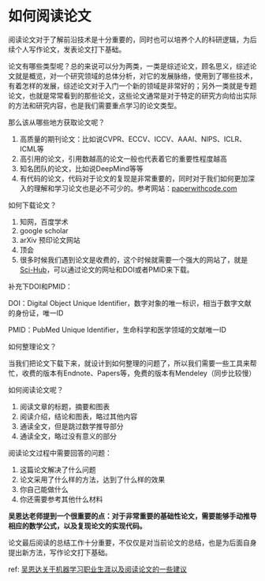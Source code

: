 # 如何阅读论文

阅读论文对于了解前沿技术是十分重要的，同时也可以培养个人的科研逻辑，为后续个人写作论文，发表论文打下基础。

论文有哪些类型呢？总的来说可以分为两类，一类是综述论文，顾名思义，综述论文就是概览，对一个研究领域的总体分析，对它的发展脉络，使用到了哪些技术，有着怎样的发展，综述论文对于入门一个新的领域是非常好的；另外一类就是专题论文，也就是常常看到的那些论文，这些论文通常是对于特定的研究方向给出实际的方法和研究内容，也是我们需要重点学习的论文类型。

那么该从哪些地方获取论文呢？

1. 高质量的期刊论文：比如说CVPR、ECCV、ICCV、AAAI、NIPS、ICLR、ICML等
2. 高引用的论文，引用数越高的论文一般也代表着它的重要性程度越高
3. 知名团队的论文，比如说DeepMind等等
4. 有代码的论文，代码对于论文的复现是非常重要的，同时对于我们如何更加深入的理解和学习论文也是必不可少的。参考网站：[paperwithcode.com](https://www.paperswithcode.com/)

如何下载论文？

1. 知网，百度学术
2. google scholar
3. arXiv 预印论文网站
4. 顶会
5. 很多时候我们遇到论文是收费的，这个时候就需要一个强大的网站了，就是[Sci-Hub](http://tool.yovisun.com/scihub/)，可以通过论文的网址和DOI或者PMID来下载。

补充下DOI和PMID：

DOI：Digital Object Unique Identifier，数字对象的唯一标识，相当于数字文献的身份证，唯一ID

PMID：PubMed Unique Identifier，生命科学和医学领域的文献唯一ID

如何整理论文？

当我们把论文下载下来，就设计到如何整理的问题了，所以我们需要一些工具来帮忙，收费的版本有Endnote、Papers等，免费的版本有Mendeley（同步比较慢）

如何阅读论文呢？

1. 阅读文章的标题，摘要和图表
2. 阅读介绍，结论和图表，略过其他内容
3. 通读全文，但是跳过数学推导部分
4. 通读全文，略过没有意义的部分

阅读论文过程中需要回答的问题：

1. 这篇论文解决了什么问题
2. 论文采用了什么样的方法，达到了什么样的效果
3. 你自己能做什么
4. 你还需要参考其他什么材料

**吴恩达老师提到一个很重要的点：对于非常重要的基础性论文，需要能够手动推导相应的数学公式，以及复现论文的实现代码。**

论文最后阅读的总结工作十分重要，不仅仅是对当前论文的总结，也是为后面自身提出新方法，写作论文打下基础。

ref: [吴恩达关于机器学习职业生涯以及阅读论文的一些建议](https://www.jiqizhixin.com/articles/2019-08-26-2)



